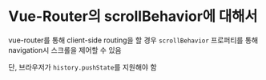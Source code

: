 # Vue-Router의 scrollBehavior에 대해서

vue-router를 통해 client-side routing을 할 경우 `scrollBehavior` 프로퍼티를 통해 navigation시 스크롤을 제어할 수 있음

단, 브라우저가 `history.pushState`를 지원해야 함

